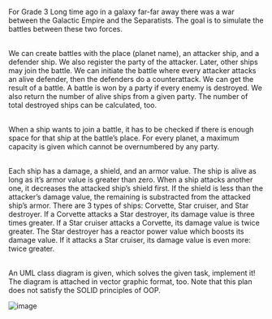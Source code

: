 For Grade 3 
Long time ago in a galaxy far-far away there was a war between the Galactic Empire and the Separatists. The goal is to simulate the battles between these two forces. 

<br>We can create battles with the place (planet name), an attacker ship, and a defender ship. We also register the party of the attacker. Later, other ships may join the battle. We can initiate the battle where every attacker attacks an alive defender, then the defenders do a counterattack. We can get the result of a battle. A battle is won by a party if every enemy is destroyed. We also return the number of alive ships from a given party. The number of total destroyed ships can be calculated, too. 

<br>When a ship wants to join a battle, it has to be checked if there is enough space for that ship at the battle’s place. For every planet, a maximum capacity is given which cannot be overnumbered by any party. 

<br>Each ship has a damage, a shield, and an armor value. The ship is alive as long as it’s armor value is greater than zero. When a ship attacks another one, it decreases the attacked ship’s shield first. If the shield is less than the attacker’s damage value, the remaining is substracted from the attacked ship’s armor. There are 3 types of ships: Corvette, Star cruiser, and Star destroyer. If a Corvette attacks 
a Star destroyer, its damage value is three times greater. If a Star cruiser attacks a Corvette, its damage value is twice greater. The Star destroyer has a reactor power value which boosts its damage value. If it attacks a Star cruiser, its damage value is even more: twice greater. 

<br>An UML class diagram is given, which solves the given task, implement it! The diagram is attached in vector graphic format, too. Note that this plan does not satisfy the SOLID principles of OOP. 

![image](https://github.com/user-attachments/assets/abcf6aed-5bfd-4704-a2f8-f98d5815f606)
